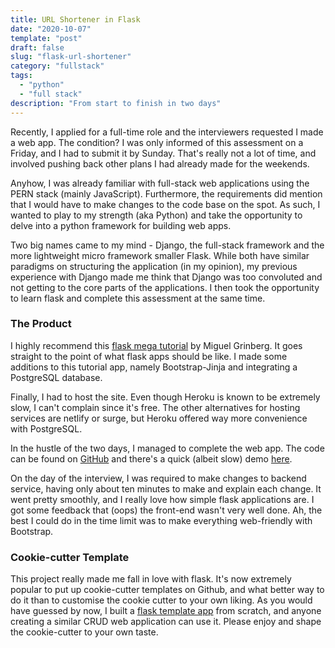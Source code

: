 ```yaml
---
title: URL Shortener in Flask
date: "2020-10-07"
template: "post"
draft: false
slug: "flask-url-shortener"
category: "fullstack"
tags:
  - "python"
  - "full stack"
description: "From start to finish in two days"
---
```


Recently, I applied for a full-time role and the interviewers requested I made a web app. The condition? I was only informed of this assessment on a Friday, and I had to submit it by Sunday. That's really not a lot of time, and involved pushing back other plans I had already made for the weekends.

Anyhow, I was already familiar with full-stack web applications using the PERN stack (mainly JavaScript). Furthermore, the requirements did mention that I would have to make changes to the code base on the spot. As such, I wanted to play to my strength (aka Python) and take the opportunity to delve into a python framework for building web apps. 

Two big names came to my mind - Django, the full-stack framework and the more lightweight micro framework smaller Flask. While both have similar paradigms on structuring the application (in my opinion), my previous experience with Django made me think that Django was too convoluted and not getting to the core parts of the applications. I then took the opportunity to learn flask and complete this assessment at the same time.

### The Product

I highly recommend this [flask mega tutorial](https://blog.miguelgrinberg.com/post/the-flask-mega-tutorial-part-i-hello-world) by Miguel Grinberg. It goes straight to the point of what flask apps should be like. I made some additions to this tutorial app, namely Bootstrap-Jinja and integrating a PostgreSQL database. 

Finally, I had to host the site. Even though Heroku is known to be extremely slow, I can't complain since it's free. The other alternatives for hosting services are netlify or surge, but Heroku offered way more convenience with PostgreSQL.

In the hustle of the two days, I managed to complete the web app. The code can be found on [GitHub](https://github.com/pikulet/flask-short) and there's a quick (albeit slow) demo [here](pikulet-short-url.herokuapp.com).

On the day of the interview, I was required to make changes to backend service, having only about ten minutes to make and explain each change. It went pretty smoothly, and I really love how simple flask applications are. I got some feedback that (oops) the front-end wasn't very well done. Ah, the best I could do in the time limit was to make everything web-friendly with Bootstrap.

### Cookie-cutter Template

This project really made me fall in love with flask. It's now extremely popular to put up cookie-cutter templates on Github, and what better way to do it than to customise the cookie cutter to your own liking. As you would have guessed by now, I built a [flask template app](https://github.com/pikulet/fast-flask) from scratch, and anyone creating a similar CRUD web application can use it. Please enjoy and shape the cookie-cutter to your own taste.

